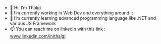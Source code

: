 - 👋 Hi, I’m Thalgi
- 👀 I’m currently working in Web Dev and everything around it
- 🌱 I’m currently learning advanced programming language like .NET and various JS Framework
- 📫 You can reach me on linkedin with this link :  www.linkedin.com/in/thalgi 

